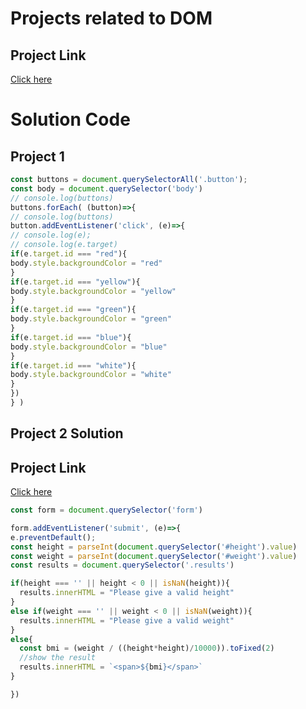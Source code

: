 # Projects related to DOM

## Project Link
[Click here](https://stackblitz.com/edit/stackblitz-starters-sfzbbw?file=backgroundChanger%2Findex.html)

# Solution Code

## Project 1

```javascript
const buttons = document.querySelectorAll('.button');
const body = document.querySelector('body')
// console.log(buttons)
buttons.forEach( (button)=>{
// console.log(buttons)
button.addEventListener('click', (e)=>{
// console.log(e);
// console.log(e.target)
if(e.target.id === "red"){
body.style.backgroundColor = "red"
}
if(e.target.id === "yellow"){
body.style.backgroundColor = "yellow"
}
if(e.target.id === "green"){
body.style.backgroundColor = "green"
}
if(e.target.id === "blue"){
body.style.backgroundColor = "blue"
}
if(e.target.id === "white"){
body.style.backgroundColor = "white"
}
})
} )

```
## Project 2 Solution

## Project Link
[Click here](https://stackblitz.com/edit/stackblitz-starters-7jnhfz?file=BMICalculator%2Findex.html)

```javascript
const form = document.querySelector('form')

form.addEventListener('submit', (e)=>{
e.preventDefault();
const height = parseInt(document.querySelector('#height').value)
const weight = parseInt(document.querySelector('#weight').value)
const results = document.querySelector('.results')

if(height === '' || height < 0 || isNaN(height)){
  results.innerHTML = "Please give a valid height"
}
else if(weight === '' || weight < 0 || isNaN(weight)){
  results.innerHTML = "Please give a valid weight"
}
else{
  const bmi = (weight / ((height*height)/10000)).toFixed(2)
  //show the result 
  results.innerHTML = `<span>${bmi}</span>`
}

})

```